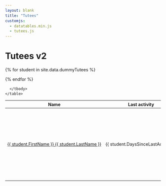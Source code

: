 ```yaml
---
layout: blank
title: "Tutees"
customjs:
  - datatables.min.js
  - tutees.js
---
```


<link rel="stylesheet" type="text/css" href="datatables.min.css">

<style>
.tableX          {width: auto}
.nowrap         {white-space: nowrap;}
.flag           {height: 24px; width: 24px; vertical-align: middle;  margin-right: 0.5em}
.fa-globe       {font-size: 24px; color: #1D8348; margin-right: 0.5em}
.fa-chevron-circle-right {color: #007bff}

.warnBar    {background: #f8c400; width: 100%;}
.okBar      {background: rgba(0, 155, 189, 0.5) }

div.dataTables_wrapper div.dataTables_filter { text-align: left; }
</style>




<div class="container">
  <h1>Tutees v2</h1>

  <table class="table table-hover" id="DataTable">
    <thead class="thead-dark">
      <tr>
        <th scope="col">Name</th>
        <th scope="col" >Last activity</th>
        <th style="width: 6em"> </th>
        <th scope="col">Engage</th>
        <th scope="col">Yr</th>
        <th scope="col">Course</th>        
        <th scope="col">Status</th>
        <!-- <th scope="col"></th>  -->
      </tr>
    </thead>
    <tbody>

{% for student in site.data.dummyTutees %}
      <tr>
        <td class="nowrap"><a href=''>{{ student.FirstName }} {{ student.LastName }}</a></td>
        <td class="nowrap">{{ student.DaysSinceLastActivity }} </td>
        <td>
        {% assign days = student.DaysSinceLastActivity | divided_by: 13.0 %}
        {% if  days > 1.0 %}
          <div class="warnBar">&nbsp;</div>
        {% else %}
          <div class="okBar" style="width: {{ days| times: 100 }}%">&nbsp;</div>
        {% endif %}
        </td>
        <td>{{ student.Engagement }}</td>
        <td>{{ student.Year }}</td>
        <td>{{ student.Course }}</td>
        <td>
          {%if student.FeeStatus == "home"%}
            <img class="flag" src="uk.png"/>
          {% elsif student.FeeStatus == "eu" %}
            <img class="flag" src="eu.png"/>
          {% elsif student.FeeStatus == "int" %}     
            <i class="fas fa-globe"></i>
          {% endif %}
            {{ student.Tier4 }}
            {{ student.RemoteStudy }}</td>
        <!-- <td><i class="fas fa-chevron-circle-right"></i></td> -->
      </tr>
{% endfor %}

      </tbody>
    </table>

</div>
